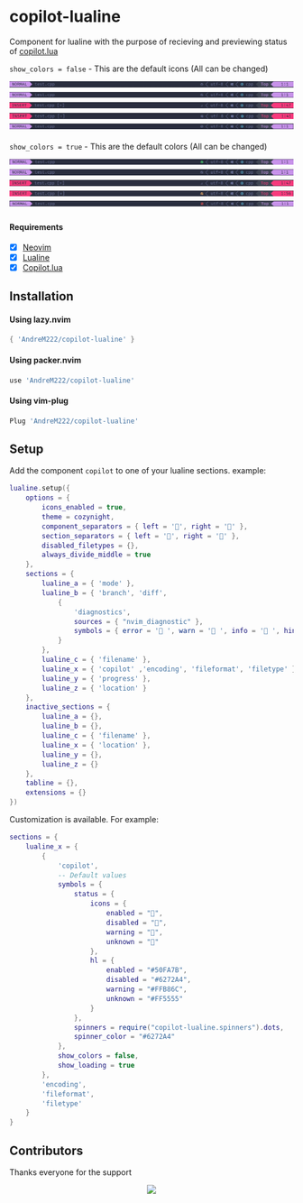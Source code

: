 # copilot-lualine
Component for lualine with the purpose of recieving and previewing status of [copilot.lua](https://github.com/zbirenbaum/copilot.lua)

`show_colors = false` - This are the default icons (All can be changed)

<img style="padding-bottom:5px" src="doc/Copilot-Enabled-Preview.png" />
<img style="padding-bottom:5px" src="doc/Copilot-Disabled-Preview.png" />
<img style="padding-bottom:5px" src="doc/Copilot-Loading-Preview.png" />
<img style="padding-bottom:5px" src="doc/Copilot-Warning-Preview.png" />
<img style="padding-bottom:5px" src="doc/Copilot-Unknown-Preview.png" />

`show_colors = true` - This are the default colors (All can be changed)

<img style="padding-bottom:5px" src="doc/Copilot-Enabled-Colored-Preview.png" />
<img style="padding-bottom:5px" src="doc/Copilot-Disabled-Colored-Preview.png" />
<img style="padding-bottom:5px" src="doc/Copilot-Loading-Colored-Preview.png" />
<img style="padding-bottom:5px" src="doc/Copilot-Warning-Colored-Preview.png" />
<img style="padding-bottom:5px" src="doc/Copilot-Unknown-Colored-Preview.png" />

#### Requirements
- [x] [Neovim](https://neovim.io/)
- [x] [Lualine](https://github.com/nvim-lualine/lualine.nvim)
- [x] [Copilot.lua](https://github.com/zbirenbaum/copilot.lua)

## Installation

#### Using lazy.nvim
```lua
{ 'AndreM222/copilot-lualine' }
```
#### Using packer.nvim
```lua
use 'AndreM222/copilot-lualine'
```

#### Using vim-plug
```lua
Plug 'AndreM222/copilot-lualine'
```

## Setup

Add the component `copilot` to one of your lualine sections.
example:
```lua
lualine.setup({
    options = {
        icons_enabled = true,
        theme = cozynight,
        component_separators = { left = '', right = '' },
        section_separators = { left = '', right = '' },
        disabled_filetypes = {},
        always_divide_middle = true
    },
    sections = {
        lualine_a = { 'mode' },
        lualine_b = { 'branch', 'diff',
            {
                'diagnostics',
                sources = { "nvim_diagnostic" },
                symbols = { error = ' ', warn = ' ', info = ' ', hint = ' ' }
            }
        },
        lualine_c = { 'filename' },
        lualine_x = { 'copilot' ,'encoding', 'fileformat', 'filetype' }, -- I added copilot here
        lualine_y = { 'progress' },
        lualine_z = { 'location' }
    },
    inactive_sections = {
        lualine_a = {},
        lualine_b = {},
        lualine_c = { 'filename' },
        lualine_x = { 'location' },
        lualine_y = {},
        lualine_z = {}
    },
    tabline = {},
    extensions = {}
})
```
Customization is available. For example:
```lua
sections = {
    lualine_x = { 
        {
            'copilot',
            -- Default values
            symbols = {
                status = {
                    icons = {
                        enabled = "",
                        disabled = "",
                        warning = "",
                        unknown = ""
                    },
                    hl = {
                        enabled = "#50FA7B",
                        disabled = "#6272A4",
                        warning = "#FFB86C",
                        unknown = "#FF5555"
                    }
                },
                spinners = require("copilot-lualine.spinners").dots,
                spinner_color = "#6272A4"
            },
            show_colors = false,
            show_loading = true
        },
        'encoding',
        'fileformat',
        'filetype'
    }
}
```

## Contributors

Thanks everyone for the support
<p align="center">
    <a href="https://github.com/AndreM222/copilot-lualine/graphs/contributors">
        <img src="https://contrib.rocks/image?repo=AndreM222/copilot-lualine" />
    </a>
</p>
